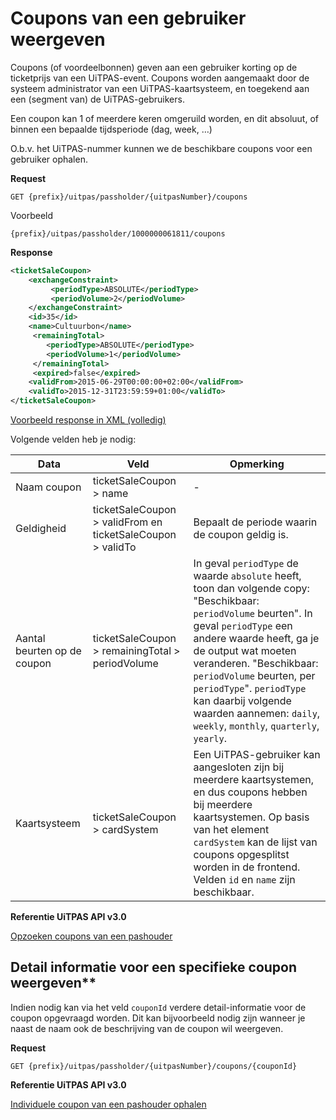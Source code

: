 ---
---

# Coupons van een gebruiker weergeven

Coupons (of voordeelbonnen) geven aan een gebruiker korting op de ticketprijs van een UiTPAS-event. Coupons worden aangemaakt door de systeem administrator van een UiTPAS-kaartsysteem, en toegekend aan een (segment van) de UiTPAS-gebruikers.

Een coupon kan 1 of meerdere keren omgeruild worden, en dit absoluut, of binnen een bepaalde tijdsperiode (dag, week, …)

O.b.v. het UiTPAS-nummer kunnen we de beschikbare coupons voor een gebruiker ophalen.

**Request**

```
GET {prefix}/uitpas/passholder/{uitpasNumber}/coupons
```

Voorbeeld

```
{prefix}/uitpas/passholder/1000000061811/coupons
```

**Response**

~~~ xml
<ticketSaleCoupon>
    <exchangeConstraint>
         <periodType>ABSOLUTE</periodType>
         <periodVolume>2</periodVolume>
    </exchangeConstraint>
    <id>35</id>
    <name>Cultuurbon</name>
     <remainingTotal>
        <periodType>ABSOLUTE</periodType>
        <periodVolume>1</periodVolume>
     </remainingTotal>
     <expired>false</expired>
    <validFrom>2015-06-29T00:00:00+02:00</validFrom>
    <validTo>2015-12-31T23:59:59+01:00</validTo>
</ticketSaleCoupon>
~~~

[Voorbeeld response in XML (volledig)](http://documentatie.uitdatabank.be/content/uitpas_api/latest/pashouders/opzoeken-van-coupons-van-een-pashouder/)

Volgende velden heb je nodig:

| Data | Veld | Opmerking |
| --- | --- | --- |
| Naam coupon | ticketSaleCoupon > name | - |
| Geldigheid | ticketSaleCoupon > validFrom en ticketSaleCoupon > validTo | Bepaalt de periode waarin de coupon geldig is. |
| Aantal beurten op de coupon | ticketSaleCoupon > remainingTotal > periodVolume | In geval ```periodType``` de waarde ```absolute``` heeft, toon dan volgende copy: "Beschikbaar: ```periodVolume``` beurten". In geval ```periodType``` een andere waarde heeft, ga je de output wat moeten veranderen. "Beschikbaar: ```periodVolume``` beurten, per ```periodType```". ```periodType``` kan daarbij volgende waarden aannemen: ```daily```, ```weekly```, ```monthly```, ```quarterly```, ```yearly```. |
| Kaartsysteem | ticketSaleCoupon > cardSystem | Een UiTPAS-gebruiker kan aangesloten zijn bij meerdere kaartsystemen, en dus coupons hebben bij meerdere kaartsystemen. Op basis van het element ```cardSystem``` kan de lijst van coupons opgesplitst worden in de frontend. Velden ```id``` en ```name``` zijn beschikbaar. |

**Referentie UiTPAS API v3.0**

[Opzoeken coupons van een pashouder](http://documentatie.uitdatabank.be/content/uitpas_api/latest/pashouders/opzoeken-van-coupons-van-een-pashouder/)

## Detail informatie voor een specifieke coupon weergeven**

Indien nodig kan via het veld ```couponId``` verdere detail-informatie voor de coupon opgevraagd worden. Dit kan bijvoorbeeld nodig zijn wanneer je naast de naam ook de beschrijving van de coupon wil weergeven.

**Request**

```
GET {prefix}/uitpas/passholder/{uitpasNumber}/coupons/{couponId}
```

**Referentie UiTPAS API v3.0**

[Individuele coupon van een pashouder ophalen](http://documentatie.uitdatabank.be/content/uitpas_api/latest/pashouders/opzoeken-van-een-coupon-van-een-pashouder/)
